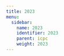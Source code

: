 ```yaml
---
title: 2023
menu:
  sidebar:
    name: 2023
    identifier: 2023
    parent: icpc
    weight: 2023
---
```

